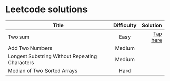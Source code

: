 # Leetcode solutions

| Title | Difficulty | Solution |
| - | :-: | -: |
| Two sum | Easy| [Tap here](./two-sum/index.js) |
| Add Two Numbers | Medium | |
| Longest Substring Without Repeating Characters | Medium | |
| Median of Two Sorted Arrays | Hard | |
